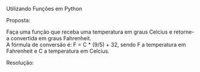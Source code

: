 Utilizando Funções em Python

Proposta:

Faça uma função que receba uma temperatura em graus Celcius e retorne-a convertida em graus Fahrenheit.     
A fórmula de conversão é: F = C * (9/5) + 32, sendo F a temperatura em Fahrenheit e C a temperatura em Celcius.   

Resolução:

